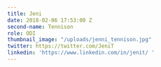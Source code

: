 ```yaml
---
title: Jeni
date: 2018-02-06 17:53:00 Z
second-name: Tennison
role: ODI
thumbnail_image: "/uploads/jenni_tennison.jpg"
twitter: https://twitter.com/JeniT
linkedin: 'https://www.linkedin.com/in/jenit/ '
---
```


